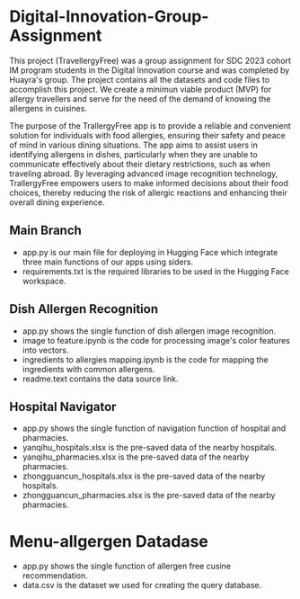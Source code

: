 # Digital-Innovation-Group-Assignment
This project (TravellergyFree) was a group assignment for SDC 2023 cohort IM program students in the Digital Innovation course and was completed by Huayra's group. The project contains all the datasets and code files to accomplish this project. We create a minimun viable product (MVP) for allergy travellers and serve for the need of the demand of knowing the allergens in cuisines.

The purpose of the TrallergyFree app is to provide a reliable and convenient solution for individuals with food allergies, ensuring their safety and peace of mind in various dining situations. The app aims to assist users in identifying allergens in dishes, particularly when they are unable to communicate effectively about their dietary restrictions, such as when traveling abroad. By leveraging advanced image recognition technology, TrallergyFree empowers users to make informed decisions about their food choices, thereby reducing the risk of allergic reactions and enhancing their overall dining experience.

## Main Branch
* app.py is our main file for deploying in Hugging Face which integrate three main functions of our apps using siders.
* requirements.txt is the required libraries to be used in the Hugging Face workspace.

## Dish Allergen Recognition
* app.py shows the single function of dish allergen image recognition.
* image to feature.ipynb is the code for processing image's color features into vectors.
* ingredients to allergies mapping.ipynb is the code for mapping the ingredients with common allergens.
* readme.text contains the data source link.

## Hospital Navigator
* app.py shows the single function of navigation function of hospital and pharmacies.
* yanqihu_hospitals.xlsx is the pre-saved data of the nearby hospitals.
* yanqihu_pharmacies.xlsx is the pre-saved data of the nearby pharmacies.
* zhongguancun_hospitals.xlsx is the pre-saved data of the nearby hospitals.
* zhongguancun_pharmacies.xlsx is the pre-saved data of the nearby pharmacies.

# Menu-allgergen Datadase
* app.py shows the single function of allergen free cusine recommendation.
* data.csv is the dataset we used for creating the query database.


